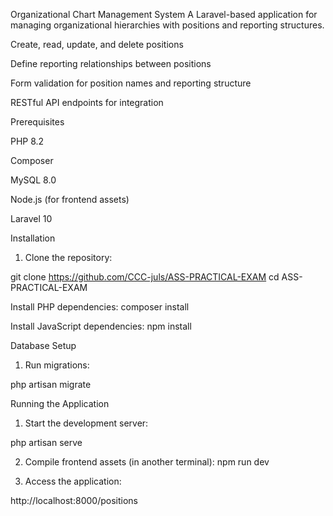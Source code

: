 Organizational Chart Management System
A Laravel-based application for managing organizational hierarchies with positions and reporting structures.


Create, read, update, and delete positions

Define reporting relationships between positions

Form validation for position names and reporting structure


RESTful API endpoints for integration



Prerequisites

PHP 8.2 

Composer

MySQL 8.0

Node.js (for frontend assets)

Laravel 10


Installation

1. Clone the repository: 

git clone https://github.com/CCC-juls/ASS-PRACTICAL-EXAM
cd ASS-PRACTICAL-EXAM

Install PHP dependencies:
composer install


Install JavaScript dependencies:
npm install


Database Setup

1. Run migrations:

php artisan migrate




Running the Application

1. Start the development server:

php artisan serve

2. Compile frontend assets (in another terminal):
    npm run dev

3. Access the application: 

http://localhost:8000/positions
